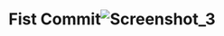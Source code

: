 # Fist Commit![Screenshot_3](https://user-images.githubusercontent.com/62752649/140522396-1a4c99cc-b6fe-423b-b72d-77630061a3ea.png)
